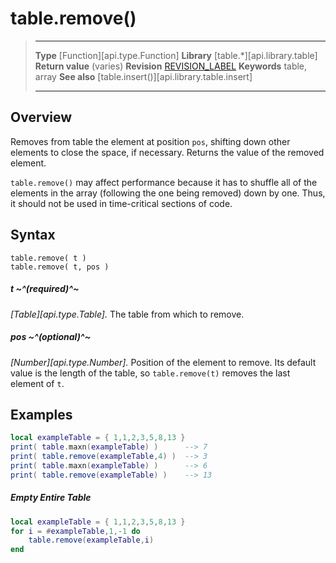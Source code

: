 # table.remove()

> --------------------- ------------------------------------------------------------------------------------------
> __Type__              [Function][api.type.Function]
> __Library__           [table.*][api.library.table]
> __Return value__      (varies)
> __Revision__          [REVISION_LABEL](REVISION_URL)
> __Keywords__          table, array
> __See also__          [table.insert()][api.library.table.insert]
> --------------------- ------------------------------------------------------------------------------------------


## Overview

Removes from table the element at position `pos`, shifting down other elements to close the space, if necessary. Returns the value of the removed element. 

<div class="docs-tip-outer docs-tip-color-alert">
<div class="docs-tip-inner-left">
<div class="fa fa-exclamation-circle" style="font-size: 35px;"></div>
</div>
<div class="docs-tip-inner-right">

`table.remove()` may affect performance because it has to shuffle all of the elements in the array (following&nbsp;the one being&nbsp;removed) down by one. Thus, it should not be used in <nobr>time-critical</nobr> sections of code.

</div>
</div>


## Syntax

	table.remove( t )
	table.remove( t, pos )

##### t ~^(required)^~
_[Table][api.type.Table]._ The table from which to remove.

##### pos ~^(optional)^~
_[Number][api.type.Number]._ Position of the element to remove. Its default value is the length of the table, so `table.remove(t)` removes the last element of `t`.


## Examples

``````lua
local exampleTable = { 1,1,2,3,5,8,13 }
print( table.maxn(exampleTable) )      --> 7
print( table.remove(exampleTable,4) )  --> 3
print( table.maxn(exampleTable) )      --> 6
print( table.remove(exampleTable) )    --> 13
``````

##### Empty Entire Table

``````lua
local exampleTable = { 1,1,2,3,5,8,13 }
for i = #exampleTable,1,-1 do
	table.remove(exampleTable,i)
end
``````
